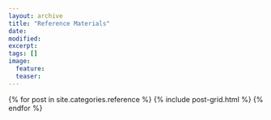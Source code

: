 ```yaml
---
layout: archive
title: "Reference Materials"
date: 
modified:
excerpt:
tags: []
image:
  feature:
  teaser:
---
```


<div class="tiles">
{% for post in site.categories.reference %}
  {% include post-grid.html %}
{% endfor %}
</div><!-- /.tiles -->